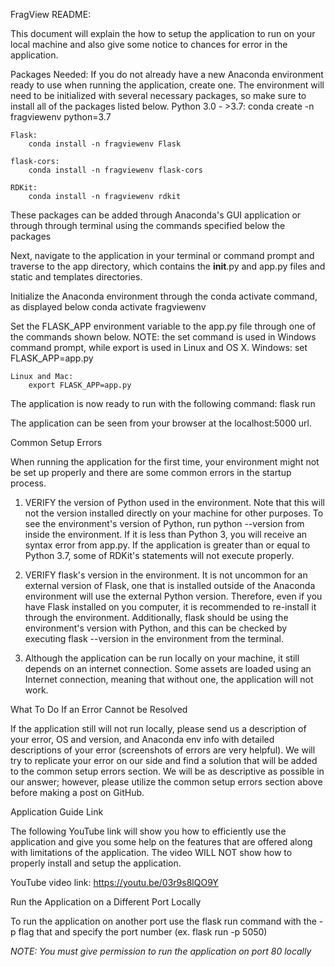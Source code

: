 FragView README:

This document will explain the how to setup the application to run on your local machine
and also give some notice to chances for error in the application.

Packages Needed:
If you do not already have a new Anaconda environment ready to use when running the application,
create one. The environment will need to be initialized with several necessary packages, so make
sure to install all of the packages listed below.
    Python 3.0 - >3.7:
        conda create -n fragviewenv python=3.7

    Flask:
        conda install -n fragviewenv Flask

    flask-cors:
        conda install -n fragviewenv flask-cors

    RDKit:
        conda install -n fragviewenv rdkit

These packages can be added through Anaconda's GUI application or through through terminal using
the commands specified below the packages

Next, navigate to the application in your terminal or command prompt and traverse to the app directory,
which contains the __init__.py and app.py files and static and templates directories.

Initialize the Anaconda environment through the conda activate command, as displayed below
    conda activate fragviewenv

Set the FLASK_APP environment variable to the app.py file through one of the commands shown below.
NOTE: the set command is used in Windows command prompt, while export is used in Linux and OS X.
    Windows:
        set FLASK_APP=app.py
    
    Linux and Mac:
        export FLASK_APP=app.py

The application is now ready to run with the following command:
    flask run

The application can be seen from your browser at the localhost:5000 url.


Common Setup Errors

When running the application for the first time, your environment might not be set up properly
and there are some common errors in the startup process.

1. VERIFY the version of Python used in the environment. Note that this will not the version installed
    directly on your machine for other purposes. To see the environment's version of Python, run
    python --version from inside the environment. If it is less than Python 3, you will receive an
    syntax error from app.py. If the application is greater than or equal to Python 3.7, some of RDKit's
    statements will not execute properly.

2. VERIFY flask's version in the environment. It is not uncommon for an external version of Flask, one
    that is installed outside of the Anaconda environment will use the external Python version. Therefore,
    even if you have Flask installed on you computer, it is recommended to re-install it through the environment.
    Additionally, flask should be using the environment's version with Python, and this can be checked by executing
    flask --version in the environment from the terminal.

3. Although the application can be run locally on your machine, it still depends on an internet connection.
    Some assets are loaded using an Internet connection, meaning that without one, the application will not work.

What To Do If an Error Cannot be Resolved

If the application still will not run locally, please send us a description of your error, OS and version, and
Anaconda env info with detailed descriptions of your error (screenshots of errors are very helpful). We will try
to replicate your error on our side and find a solution that will be added to the common setup errors section.
We will be as descriptive as possible in our answer; however, please utilize the common setup errors section above
before making a post on GitHub.

Application Guide Link

The following YouTube link will show you how to efficiently use the application and give you some help on the
features that are offered along with limitations of the application. The video WILL NOT show how to properly
install and setup the application.

YouTube video link: https://youtu.be/03r9s8lQO9Y

Run the Application on a Different Port Locally

To run the application on another port use the flask run command with the -p flag that and specify the port number (ex. flask run -p 5050)

_NOTE: You must give permission to run the application on port 80 locally_

